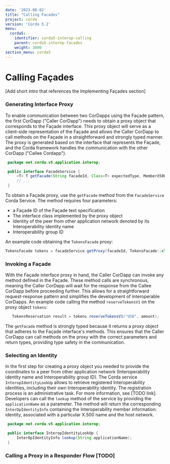 ```yaml
---
date: '2023-08-02'
title: "Calling Facades"
project: corda
version: 'Corda 5.2'
menu:
  corda5:
    identifier: corda5-interop-calling
    parent: corda5-interop-facades
    weight: 3000
section_menu: corda5
---
```


# Calling Façades

[Add short intro that references the Implementing Façades section]

### Generating Interface Proxy

To enable communication between two CorDapps using the Façade pattern, the first CorDapp ("Caller CorDapp") needs to obtain
a proxy object that corresponds to the Façade interface. This proxy object will serve as a client-side representation of
the Façade and allows the Caller CorDapp to call methods on the Façade in a straightforward and strongly typed manner.
The proxy is generated based on the interface that represents the Façade, and the Corda framework handles the communication
with the other CorDapp ("Callee Cordapp").

   ```java
    package net.corda.v5.application.interop;

    public interface FacadeService {
        <T> T getFacade(String facadeId, Class<T> expectedType, MemberX500Name alias, String interopGroup);
        // ...
    }
   ```
To obtain a Façade proxy, use the `getFacade` method from the `FacadeService` Corda Service. The method requires four
parameters:
* a Façade ID of the Façade text specification
* The interface class implemented by the proxy object
* Identity of the peer from other application network denoted by its Interoperability identity name
* Interoperability group ID

An example code obtaining the ``TokensFacade`` proxy:
```java
TokensFacade tokens = facadeService.getProxy(facadeId, TokensFacade::class.java, interopX500Name, interopGroupId);
```
### Invoking a Façade

With the Façade interface proxy in hand, the Caller CorDapp can invoke any method defined in the
Façade. These method calls are synchronous, meaning the Caller CorDapp will wait for the response from the Callee
CorDapp before proceeding further. This allows for a straightforward request-response pattern and simplifies the
development of interoperable CorDapps. An example code calling the method ``reserveTokensV1`` on the proxy
object `tokens`:
```java
   TokensReservation result = tokens.reserveTokensV1("USD", amount);
```
The `getFacade` method is strongly typed because it returns a proxy object that adheres to the Façade interface's
methods. This ensures that the Caller CorDapp can call methods on the proxy with the correct parameters and return types,
providing type safety in the communication.

### Selecting an Identity

In the first step for creating a proxy object you needed to provide the coordinates
to a peer from other application network (Interoperability identity name and Interoperability group ID).
The Corda service `InteropIdentityLookUp` allows to retrieve registered Interoperability identities, including their own
Interoperability identity.
The registration process is an administrative task. For more information, see [TODO link].
Developers can call the `lookup` method of the service by providing the `applicationName` as a parameter. The
method will return the corresponding `InterOpIdentityInfo` containing the Interoperability member information:
identity, associated with a particular X.500 name and the host network.
```java
 package net.corda.v5.application.interop;

 public interface InteropIdentityLookUp {
     InterOpIdentityInfo lookup(String applicationName);
 }
```

### Calling a Proxy in a Responder Flow [TODO]
